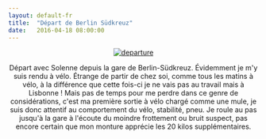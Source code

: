 ```yaml
---
layout: default-fr
title:  "Départ de Berlin Südkreuz"
date:   2016-04-18 08:00:00
---
```


<div class="container blog" align="center">
     <div class="row vcenter">
         <div class="col-sm-12">
          <a href="https://cloud.githubusercontent.com/assets/18250643/14654074/3acc72c6-067c-11e6-93f0-47da05d13b4b.jpg" target="_blank" id="home"><img src="https://cloud.githubusercontent.com/assets/18250643/14654074/3acc72c6-067c-11e6-93f0-47da05d13b4b.jpg" id="home" alt="departure"></a>
        </div>
        <div class="col-sm-12">
            <p>Départ avec Solenne depuis la gare de Berlin-Südkreuz. Évidemment je m'y suis rendu à vélo. Étrange de partir de chez soi, comme tous les matins à vélo, à la différence que cette fois-ci je ne vais pas au travail mais à Lisbonne ! Mais pas de temps pour me perdre dans ce genre de considérations, c'est ma première sortie à vélo chargé comme une mule, je suis donc attentif au comportement du vélo, stabilité, pneu.  Je roule au pas jusqu'à la gare à l'écoute du moindre frottement ou bruit suspect, pas encore certain que mon monture apprécie les 20 kilos supplémentaires.</p>
          </div>
          </div>
      </div>
  



